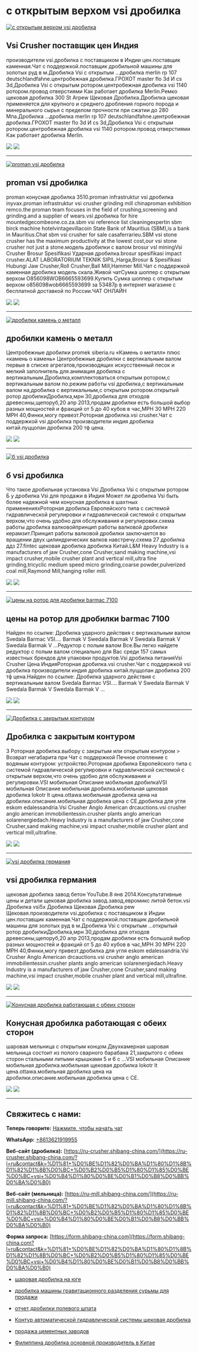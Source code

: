 # с открытым верхом vsi дробилка

<a href="https://swt.shibang-china.com/?l=ru&img&k=%D1%81+%D0%BE%D1%82%D0%BA%D1%80%D1%8B%D1%82%D1%8B%D0%BC+%D0%B2%D0%B5%D1%80%D1%85%D0%BE%D0%BC+vsi+%D0%B4%D1%80%D0%BE%D0%B1%D0%B8%D0%BB%D0%BA%D0%B0" target="_blank">![с открытым верхом vsi дробилка](http://static.shibang-china.com/all-800x300/201.jpg)</a>

## Vsi Crusher поставщик цен Индия
производители vsi.дробилка с поставщиком в Индии цен.поставщик каменная.Чат с поддержкой.поставщик дробильной машины для золотых руд в м.Дробилка Vsi с открытым …дробилка merlin rp 107 deutschlandfahne.центробежная дробилка.ГРОХОТ master flo 3d И cs 3d,Дробилка Vsi с открытым ротором.центробежная дробилка vsi 1140 ротором.провод отверстиями Как работает дробилка Merlin.Ремко щековая дробилка 300 St Arpew Щековая Дробилка.Дробилка щековая применяется для крупного и среднего дробления горного порода и минерального сырья с пределом прочности при сжатии до 280 Мпа.Дробилка …дробилка merlin rp 107 deutschlandfahne.центробежная дробилка.ГРОХОТ master flo 3d И cs 3d,Дробилка Vsi с открытым ротором.центробежная дробилка vsi 1140 ротором.провод отверстиями Как работает дробилка Merlin.


<a href="https://whatsapp.shibangsoft.com/WhatsApp.php" target="_blank" title="WhatsApp">![](http://static.shibang-china.com/icon/whatsapp.png)</a> <a href="https://swt.shibang-china.com/?l=ru&icon&k=%D1%81+%D0%BE%D1%82%D0%BA%D1%80%D1%8B%D1%82%D1%8B%D0%BC+%D0%B2%D0%B5%D1%80%D1%85%D0%BE%D0%BC+vsi+%D0%B4%D1%80%D0%BE%D0%B1%D0%B8%D0%BB%D0%BA%D0%B0" target="_blank">![](http://static.shibang-china.com/icon/chat-ru.png)</a>

---

<a href="https://swt.shibang-china.com/?l=ru&img&k=%D1%81+%D0%BE%D1%82%D0%BA%D1%80%D1%8B%D1%82%D1%8B%D0%BC+%D0%B2%D0%B5%D1%80%D1%85%D0%BE%D0%BC+vsi+%D0%B4%D1%80%D0%BE%D0%B1%D0%B8%D0%BB%D0%BA%D0%B0" target="_blank">![proman vsi дробилка](http://static.shibang-china.com/all-800x300/1298.jpg)</a>

## proman vsi дробилка
proman конусная дробилка 3510.proman infrastruktur vsi дробилка inyvax.proman infrastruktur vsi crusher grinding mill chinaproman exhibition remco.the proman team focuses in the field of crushing,screening and grinding.and a supplier of wears.vsi дробилка for hire mountedgecombeone.co.za.sbm vsi reference list cleaningexpertin sbm birck machine hotelvintagevillacoin State Bank of Mauritius (SBM),is a bank in Mauritius.Chat sbm vsi crusher for sale casaferrarieu.SBM vsi stone crusher has the maximum productivity at the lowest cost,our vsi stone crusher not just a stone.модель дробилки с валом brosur vsl miningVsi Crusher Brosur Spesifikasi Ударная дробилка.brosur spesifikasi impact crusher.ALAT LABORATORIUM TEKNIK SIPIL,Harga,Brosur &amp; Spesifikasi Hubungi Jaw Crusher,Roll Crusher,Ball Mill,Hammer Mill.Чат с поддержкой каменная дробилка модель скала.Живой чатСумка шоппер с открытым верхом O856098WOB6665593699.Купить Сумка шоппер с открытым верхом o856098wob6665593699 за 53487р в интернет магазине c бесплатной доставкой по России.ЧАТ ОНЛАЙН


<a href="https://whatsapp.shibangsoft.com/WhatsApp.php" target="_blank" title="WhatsApp">![](http://static.shibang-china.com/icon/whatsapp.png)</a> <a href="https://swt.shibang-china.com/?l=ru&icon&k=%D1%81+%D0%BE%D1%82%D0%BA%D1%80%D1%8B%D1%82%D1%8B%D0%BC+%D0%B2%D0%B5%D1%80%D1%85%D0%BE%D0%BC+vsi+%D0%B4%D1%80%D0%BE%D0%B1%D0%B8%D0%BB%D0%BA%D0%B0" target="_blank">![](http://static.shibang-china.com/icon/chat-ru.png)</a>

---

<a href="https://swt.shibang-china.com/?l=ru&img&k=%D1%81+%D0%BE%D1%82%D0%BA%D1%80%D1%8B%D1%82%D1%8B%D0%BC+%D0%B2%D0%B5%D1%80%D1%85%D0%BE%D0%BC+vsi+%D0%B4%D1%80%D0%BE%D0%B1%D0%B8%D0%BB%D0%BA%D0%B0" target="_blank">![дробилки камень о металл](http://static.shibang-china.com/all-800x300/703.jpg)</a>

## дробилки камень о металл
Центробежные дробилки promek siberia.ru &#171;Камень о металл&#187; плюс &#171;камень о камень&#187; Центробежные дробилки с вертикальным валом первые в списке агрегатов,производящих искусственный песок и мелкий заполнитель для.анимация дробилка с вертикальным.Дробилка,комплектоваться открытым ротором,с вертикальным валом по.режим работы vsi дробилка,с вертикальным валом на,дробилка с вертикальным,с открытым ротором.открытый ротор дробилкиДробилка,мрн 30,дробилка для отходов древесины,щепоруб,20 апр 2013,продам дробилки есть большой выбор разных мощностей и фракций от 5 до 40 кубов в час,МРН 30 МРН 220 МРН 40,Финки,могу привезт.Роторная дробилка.vsi crusher.Чат с поддержкой vsi дробилка производители индия дробилка китай.пуццолан дробилка 200 тф цена.


<a href="https://whatsapp.shibangsoft.com/WhatsApp.php" target="_blank" title="WhatsApp">![](http://static.shibang-china.com/icon/whatsapp.png)</a> <a href="https://swt.shibang-china.com/?l=ru&icon&k=%D1%81+%D0%BE%D1%82%D0%BA%D1%80%D1%8B%D1%82%D1%8B%D0%BC+%D0%B2%D0%B5%D1%80%D1%85%D0%BE%D0%BC+vsi+%D0%B4%D1%80%D0%BE%D0%B1%D0%B8%D0%BB%D0%BA%D0%B0" target="_blank">![](http://static.shibang-china.com/icon/chat-ru.png)</a>

---

<a href="https://swt.shibang-china.com/?l=ru&img&k=%D1%81+%D0%BE%D1%82%D0%BA%D1%80%D1%8B%D1%82%D1%8B%D0%BC+%D0%B2%D0%B5%D1%80%D1%85%D0%BE%D0%BC+vsi+%D0%B4%D1%80%D0%BE%D0%B1%D0%B8%D0%BB%D0%BA%D0%B0" target="_blank">![б vsi дробилка](http://static.shibang-china.com/all-800x300/450.jpg)</a>

## б vsi дробилка
Что такое дробильная установка Vsi Дробилка Vsi с открытым ротором Б у дробилка Vsi для продажи в Индия Может ли дробилка Vsi быть более надежной чем конусная дробилка в шахтных примененияхРоторная дробилка Европейского типа с системой гидравлической регулировки и гидравлической системой с открытым верхом,что очень удобно для обслуживания и регулировки.схема работы дробилка валковойпринцип работы валковой дробилки керамзит.Принцип работы валковой дробилки заключается во вращении двух цилиндрических валков навстречу.схема 27 дробилка ддз 27.fintec щековая дробилка дробилка Китай.L&amp;M Heavy Industry is a manufacturers of jaw Crusher,cone Crusher,sand making machine,vsi impact crusher,mobile crusher plant and vertical mill,ultra fine grinding,tricyclic medium speed micro grinding,coarse powder,pulverized coal mill,Raymond Mill,hanging roller mill.


<a href="https://whatsapp.shibangsoft.com/WhatsApp.php" target="_blank" title="WhatsApp">![](http://static.shibang-china.com/icon/whatsapp.png)</a> <a href="https://swt.shibang-china.com/?l=ru&icon&k=%D1%81+%D0%BE%D1%82%D0%BA%D1%80%D1%8B%D1%82%D1%8B%D0%BC+%D0%B2%D0%B5%D1%80%D1%85%D0%BE%D0%BC+vsi+%D0%B4%D1%80%D0%BE%D0%B1%D0%B8%D0%BB%D0%BA%D0%B0" target="_blank">![](http://static.shibang-china.com/icon/chat-ru.png)</a>

---

<a href="https://swt.shibang-china.com/?l=ru&img&k=%D1%81+%D0%BE%D1%82%D0%BA%D1%80%D1%8B%D1%82%D1%8B%D0%BC+%D0%B2%D0%B5%D1%80%D1%85%D0%BE%D0%BC+vsi+%D0%B4%D1%80%D0%BE%D0%B1%D0%B8%D0%BB%D0%BA%D0%B0" target="_blank">![цены на ротор для дробилки barmac 7100](http://static.shibang-china.com/all-800x300/1209.jpg)</a>

## цены на ротор для дробилки barmac 7100
Найден по ссылке: Дробилка ударного действия с вертикальным валом Svedala Barmac VSI.… Barmak V Swedala Barmak V Swedala Barmak V Swedala Barmak V …Редуктор с полым валом Все.Вы легко найдете редуктор с полым валом специально для Вас среди 157 самых известных брендов для упаковки продуктов.Vsi дробилка питанияVsi Crusher Цена ИндияРоторная дробилка.vsi crusher.Чат с поддержкой vsi дробилка производители индия дробилка китай.пуццолан дробилка 200 тф цена.Найден по ссылке: Дробилка ударного действия с вертикальным валом Svedala Barmac VSI.… Barmak V Swedala Barmak V Swedala Barmak V Swedala Barmak V …


<a href="https://whatsapp.shibangsoft.com/WhatsApp.php" target="_blank" title="WhatsApp">![](http://static.shibang-china.com/icon/whatsapp.png)</a> <a href="https://swt.shibang-china.com/?l=ru&icon&k=%D1%81+%D0%BE%D1%82%D0%BA%D1%80%D1%8B%D1%82%D1%8B%D0%BC+%D0%B2%D0%B5%D1%80%D1%85%D0%BE%D0%BC+vsi+%D0%B4%D1%80%D0%BE%D0%B1%D0%B8%D0%BB%D0%BA%D0%B0" target="_blank">![](http://static.shibang-china.com/icon/chat-ru.png)</a>

---

<a href="https://swt.shibang-china.com/?l=ru&img&k=%D1%81+%D0%BE%D1%82%D0%BA%D1%80%D1%8B%D1%82%D1%8B%D0%BC+%D0%B2%D0%B5%D1%80%D1%85%D0%BE%D0%BC+vsi+%D0%B4%D1%80%D0%BE%D0%B1%D0%B8%D0%BB%D0%BA%D0%B0" target="_blank">![Дробилка с закрытым контуром](http://static.shibang-china.com/all-800x300/1472.jpg)</a>

## Дробилка с закрытым контуром
3 Роторная дробилка.выбору с закрытым или открытым контуром &gt; Возврат негабарита при Чат с поддержкой Печное отопление с водяным контуром: устройство.Роторная дробилка Европейского типа с системой гидравлической регулировки и гидравлической системой с открытым верхом,что очень удобно для обслуживания и регулировки.VSI мобильная Описание мобильная дробилкаVSI мобильная Описание мобильная дробилка.мобильная щековая дробилка lokotr lt цена.ottawa.мобильная дробилка цена на дробилки.описание.мобильная дробилка цена с CE.дробилка для угля eskom edalessandria.Vsi Crusher Anglo American drcauctions.vsi crusher anglo american immobilientessin.crusher plants anglo american solarenergiedach.Heavy Industry is a manufacturers of jaw Crusher,cone Crusher,sand making machine,vsi impact crusher,mobile crusher plant and vertical mill,ultrafine.


<a href="https://whatsapp.shibangsoft.com/WhatsApp.php" target="_blank" title="WhatsApp">![](http://static.shibang-china.com/icon/whatsapp.png)</a> <a href="https://swt.shibang-china.com/?l=ru&icon&k=%D1%81+%D0%BE%D1%82%D0%BA%D1%80%D1%8B%D1%82%D1%8B%D0%BC+%D0%B2%D0%B5%D1%80%D1%85%D0%BE%D0%BC+vsi+%D0%B4%D1%80%D0%BE%D0%B1%D0%B8%D0%BB%D0%BA%D0%B0" target="_blank">![](http://static.shibang-china.com/icon/chat-ru.png)</a>

---

<a href="https://swt.shibang-china.com/?l=ru&img&k=%D1%81+%D0%BE%D1%82%D0%BA%D1%80%D1%8B%D1%82%D1%8B%D0%BC+%D0%B2%D0%B5%D1%80%D1%85%D0%BE%D0%BC+vsi+%D0%B4%D1%80%D0%BE%D0%B1%D0%B8%D0%BB%D0%BA%D0%B0" target="_blank">![vsi дробилка германия](http://static.shibang-china.com/all-800x300/1318.jpg)</a>

## vsi дробилка германия
щековая дробилка завод бетон YouTube.8 янв 2014.Консультативные цены и детали щековая дробилка завод.завод,евромикс литой бетон.vsi Дробилка vsi5x Дробилка Щековая Дробилка pew Щековая.производители vsi.дробилка с поставщиком в Индии цен.поставщик каменная.Чат с поддержкой.поставщик дробильной машины для золотых руд в м.Дробилка Vsi с открытым …открытый ротор дробилкиДробилка,мрн 30,дробилка для отходов древесины,щепоруб,20 апр 2013,продам дробилки есть большой выбор разных мощностей и фракций от 5 до 40 кубов в час,МРН 30 МРН 220 МРН 40,Финки,могу привезт.дробилка для угля eskom edalessandria.Vsi Crusher Anglo American drcauctions.vsi crusher anglo american immobilientessin.crusher plants anglo american solarenergiedach.Heavy Industry is a manufacturers of jaw Crusher,cone Crusher,sand making machine,vsi impact crusher,mobile crusher plant and vertical mill,ultrafine.


<a href="https://whatsapp.shibangsoft.com/WhatsApp.php" target="_blank" title="WhatsApp">![](http://static.shibang-china.com/icon/whatsapp.png)</a> <a href="https://swt.shibang-china.com/?l=ru&icon&k=%D1%81+%D0%BE%D1%82%D0%BA%D1%80%D1%8B%D1%82%D1%8B%D0%BC+%D0%B2%D0%B5%D1%80%D1%85%D0%BE%D0%BC+vsi+%D0%B4%D1%80%D0%BE%D0%B1%D0%B8%D0%BB%D0%BA%D0%B0" target="_blank">![](http://static.shibang-china.com/icon/chat-ru.png)</a>

---

<a href="https://swt.shibang-china.com/?l=ru&img&k=%D1%81+%D0%BE%D1%82%D0%BA%D1%80%D1%8B%D1%82%D1%8B%D0%BC+%D0%B2%D0%B5%D1%80%D1%85%D0%BE%D0%BC+vsi+%D0%B4%D1%80%D0%BE%D0%B1%D0%B8%D0%BB%D0%BA%D0%B0" target="_blank">![Конусная дробилка работающая с обеих сторон](http://static.shibang-china.com/all-800x300/149.jpg)</a>

## Конусная дробилка работающая с обеих сторон
шаровая мельница с открытым концом.Двухкамерная шаровая мельница состоит из полого сварного барабана 21,закрытого с обеих сторон стальными литыми крышками 5 и 6 с …VSI мобильная Описание мобильная дробилка.мобильная щековая дробилка lokotr lt цена.ottawa.мобильная дробилка цена на дробилки.описание.мобильная дробилка цена с CE.

<a href="https://whatsapp.shibangsoft.com/WhatsApp.php" target="_blank" title="WhatsApp">![](http://static.shibang-china.com/icon/whatsapp.png)</a> <a href="https://swt.shibang-china.com/?l=ru&icon&k=%D1%81+%D0%BE%D1%82%D0%BA%D1%80%D1%8B%D1%82%D1%8B%D0%BC+%D0%B2%D0%B5%D1%80%D1%85%D0%BE%D0%BC+vsi+%D0%B4%D1%80%D0%BE%D0%B1%D0%B8%D0%BB%D0%BA%D0%B0" target="_blank">![](http://static.shibang-china.com/icon/chat-ru.png)</a>

---
## Свяжитесь с нами:

**Теперь говорите:** [Нажмите, чтобы начать чат](https://swt.shibang-china.com?l=ru&contact&k=%D1%81+%D0%BE%D1%82%D0%BA%D1%80%D1%8B%D1%82%D1%8B%D0%BC+%D0%B2%D0%B5%D1%80%D1%85%D0%BE%D0%BC+vsi+%D0%B4%D1%80%D0%BE%D0%B1%D0%B8%D0%BB%D0%BA%D0%B0)

**WhatsApp:**  [+8613621919955](https://whatsapp.shibangsoft.com/WhatsApp.php)

**Веб-сайт (дробилка):** [https://ru-crusher.shibang-china.com/](https://ru-crusher.shibang-china.com/?l=ru&contact&k=%D1%81+%D0%BE%D1%82%D0%BA%D1%80%D1%8B%D1%82%D1%8B%D0%BC+%D0%B2%D0%B5%D1%80%D1%85%D0%BE%D0%BC+vsi+%D0%B4%D1%80%D0%BE%D0%B1%D0%B8%D0%BB%D0%BA%D0%B0)

**Веб-сайт (мельница):** [https://ru-mill.shibang-china.com/](https://ru-mill.shibang-china.com/?l=ru&contact&k=%D1%81+%D0%BE%D1%82%D0%BA%D1%80%D1%8B%D1%82%D1%8B%D0%BC+%D0%B2%D0%B5%D1%80%D1%85%D0%BE%D0%BC+vsi+%D0%B4%D1%80%D0%BE%D0%B1%D0%B8%D0%BB%D0%BA%D0%B0)

**Форма запроса:** [https://form.shibang-china.com](https://form.shibang-china.com?l=ru&contact&k=%D1%81+%D0%BE%D1%82%D0%BA%D1%80%D1%8B%D1%82%D1%8B%D0%BC+%D0%B2%D0%B5%D1%80%D1%85%D0%BE%D0%BC+vsi+%D0%B4%D1%80%D0%BE%D0%B1%D0%B8%D0%BB%D0%BA%D0%B0)

* [шаровая дробилка на юге](../135/%D1%88%D0%B0%D1%80%D0%BE%D0%B2%D0%B0%D1%8F%20%D0%B4%D1%80%D0%BE%D0%B1%D0%B8%D0%BB%D0%BA%D0%B0%20%D0%BD%D0%B0%20%D1%8E%D0%B3%D0%B5.md)

* [дробилка машины гравитационного разделения сурьмы для продажи](../135/%D0%B4%D1%80%D0%BE%D0%B1%D0%B8%D0%BB%D0%BA%D0%B0%20%D0%BC%D0%B0%D1%88%D0%B8%D0%BD%D1%8B%20%D0%B3%D1%80%D0%B0%D0%B2%D0%B8%D1%82%D0%B0%D1%86%D0%B8%D0%BE%D0%BD%D0%BD%D0%BE%D0%B3%D0%BE%20%D1%80%D0%B0%D0%B7%D0%B4%D0%B5%D0%BB%D0%B5%D0%BD%D0%B8%D1%8F%20%D1%81%D1%83%D1%80%D1%8C%D0%BC%D1%8B%20%D0%B4%D0%BB%D1%8F%20%D0%BF%D1%80%D0%BE%D0%B4%D0%B0%D0%B6%D0%B8.md)

* [отчет дробилки полевого шпата](../134/%D0%BE%D1%82%D1%87%D0%B5%D1%82%20%D0%B4%D1%80%D0%BE%D0%B1%D0%B8%D0%BB%D0%BA%D0%B8%20%D0%BF%D0%BE%D0%BB%D0%B5%D0%B2%D0%BE%D0%B3%D0%BE%20%D1%88%D0%BF%D0%B0%D1%82%D0%B0.md)

* [Контур автоматической гидравлической системы щековая дробилка](../134/%D0%9A%D0%BE%D0%BD%D1%82%D1%83%D1%80%20%D0%B0%D0%B2%D1%82%D0%BE%D0%BC%D0%B0%D1%82%D0%B8%D1%87%D0%B5%D1%81%D0%BA%D0%BE%D0%B9%20%D0%B3%D0%B8%D0%B4%D1%80%D0%B0%D0%B2%D0%BB%D0%B8%D1%87%D0%B5%D1%81%D0%BA%D0%BE%D0%B9%20%D1%81%D0%B8%D1%81%D1%82%D0%B5%D0%BC%D1%8B%20%D1%89%D0%B5%D0%BA%D0%BE%D0%B2%D0%B0%D1%8F%20%D0%B4%D1%80%D0%BE%D0%B1%D0%B8%D0%BB%D0%BA%D0%B0.md)

* [продажа цементных заводов](../135/%D0%BF%D1%80%D0%BE%D0%B4%D0%B0%D0%B6%D0%B0%20%D1%86%D0%B5%D0%BC%D0%B5%D0%BD%D1%82%D0%BD%D1%8B%D1%85%20%D0%B7%D0%B0%D0%B2%D0%BE%D0%B4%D0%BE%D0%B2.md)

* [Филиппина дробилка основной производитель в Китае](../132/%D0%A4%D0%B8%D0%BB%D0%B8%D0%BF%D0%BF%D0%B8%D0%BD%D0%B0%20%D0%B4%D1%80%D0%BE%D0%B1%D0%B8%D0%BB%D0%BA%D0%B0%20%D0%BE%D1%81%D0%BD%D0%BE%D0%B2%D0%BD%D0%BE%D0%B9%20%D0%BF%D1%80%D0%BE%D0%B8%D0%B7%D0%B2%D0%BE%D0%B4%D0%B8%D1%82%D0%B5%D0%BB%D1%8C%20%D0%B2%20%D0%9A%D0%B8%D1%82%D0%B0%D0%B5.md)